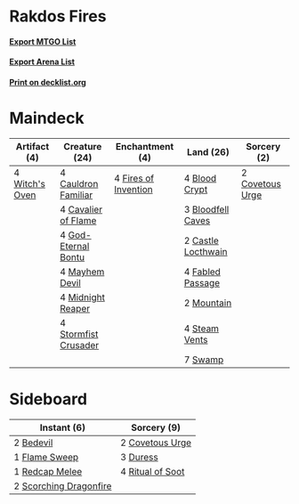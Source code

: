 # Rakdos Fires

#### [Export MTGO List](../collection/Rakdos%20Fires/Rakdos%20Fires.txt)
#### [Export Arena List](../collection/Rakdos%20Fires/Rakdos%20Fires_arena.txt)
#### [Print on decklist.org](http://decklist.org/?deckmain=4%09Blood%20Crypt%0A3%09Bloodfell%20Caves%0A2%09Castle%20Locthwain%0A4%09Cauldron%20Familiar%0A4%09Cavalier%20of%20Flame%0A2%09Covetous%20Urge%0A4%09Fabled%20Passage%0A4%09Fires%20of%20Invention%0A4%09God-Eternal%20Bontu%0A4%09Mayhem%20Devil%0A4%09Midnight%20Reaper%0A2%09Mountain%0A4%09Steam%20Vents%0A4%09Stormfist%20Crusader%0A7%09Swamp%0A4%09Witch's%20Oven&deckside=2%09Bedevil%0A2%09Covetous%20Urge%0A3%09Duress%0A1%09Flame%20Sweep%0A1%09Redcap%20Melee%0A4%09Ritual%20of%20Soot%0A2%09Scorching%20Dragonfire)
# Maindeck

|                                      Artifact (4)                                       |                                         Creature (24)                                         |                                        Enchantment (4)                                        |                                          Land (26)                                          |                                       Sorcery (2)                                        |
|-----------------------------------------------------------------------------------------|-----------------------------------------------------------------------------------------------|-----------------------------------------------------------------------------------------------|---------------------------------------------------------------------------------------------|------------------------------------------------------------------------------------------|
|4 [Witch's Oven](http://gatherer.wizards.com/Pages/Card/Details.aspx?multiverseid=473199)|4 [Cauldron Familiar](http://gatherer.wizards.com/Pages/Card/Details.aspx?multiverseid=473043) |4 [Fires of Invention](http://gatherer.wizards.com/Pages/Card/Details.aspx?multiverseid=473087)|4 [Blood Crypt](http://gatherer.wizards.com/Pages/Card/Details.aspx?multiverseid=97102)      |2 [Covetous Urge](http://gatherer.wizards.com/Pages/Card/Details.aspx?multiverseid=473169)|
|                                                                                         |4 [Cavalier of Flame](http://gatherer.wizards.com/Pages/Card/Details.aspx?multiverseid=466879) |                                                                                               |3 [Bloodfell Caves](http://gatherer.wizards.com/Pages/Card/Details.aspx?multiverseid=433168) |                                                                                          |
|                                                                                         |4 [God-Eternal Bontu](http://gatherer.wizards.com/Pages/Card/Details.aspx?multiverseid=461019) |                                                                                               |2 [Castle Locthwain](http://gatherer.wizards.com/Pages/Card/Details.aspx?multiverseid=473203)|                                                                                          |
|                                                                                         |4 [Mayhem Devil](http://gatherer.wizards.com/Pages/Card/Details.aspx?multiverseid=461131)      |                                                                                               |4 [Fabled Passage](http://gatherer.wizards.com/Pages/Card/Details.aspx?multiverseid=473206)  |                                                                                          |
|                                                                                         |4 [Midnight Reaper](http://gatherer.wizards.com/Pages/Card/Details.aspx?multiverseid=452827)   |                                                                                               |2 [Mountain](http://gatherer.wizards.com/Pages/Card/Details.aspx?multiverseid=439859)        |                                                                                          |
|                                                                                         |4 [Stormfist Crusader](http://gatherer.wizards.com/Pages/Card/Details.aspx?multiverseid=473165)|                                                                                               |4 [Steam Vents](http://gatherer.wizards.com/Pages/Card/Details.aspx?multiverseid=405109)     |                                                                                          |
|                                                                                         |                                                                                               |                                                                                               |7 [Swamp](http://gatherer.wizards.com/Pages/Card/Details.aspx?multiverseid=439858)           |                                                                                          |


# Sideboard

|                                           Instant (6)                                           |                                        Sorcery (9)                                        |
|-------------------------------------------------------------------------------------------------|-------------------------------------------------------------------------------------------|
|2 [Bedevil](http://gatherer.wizards.com/Pages/Card/Details.aspx?multiverseid=457301)             |2 [Covetous Urge](http://gatherer.wizards.com/Pages/Card/Details.aspx?multiverseid=473169) |
|1 [Flame Sweep](http://gatherer.wizards.com/Pages/Card/Details.aspx?multiverseid=466893)         |3 [Duress](http://gatherer.wizards.com/Pages/Card/Details.aspx?multiverseid=14557)         |
|1 [Redcap Melee](http://gatherer.wizards.com/Pages/Card/Details.aspx?multiverseid=473097)        |4 [Ritual of Soot](http://gatherer.wizards.com/Pages/Card/Details.aspx?multiverseid=452834)|
|2 [Scorching Dragonfire](http://gatherer.wizards.com/Pages/Card/Details.aspx?multiverseid=473101)|                                                                                           |

